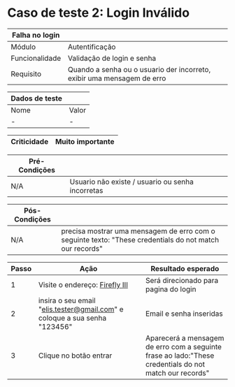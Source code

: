 # Caso de teste 2: Login Inválido

| Falha no login |                |
|----------------|----------------|
| Módulo         | Autentificação |
| Funcionalidade | Validação de login e senha |
| Requisito      | Quando a senha ou o usuario der incorreto, exibir uma mensagem de erro |

| Dados de teste |                |
|----------------|----------------|
| Nome           | Valor          |
|        -       |        -       | 

|Criticidade     | Muito importante |
|----------------|------------------|

| Pré-Condições  |                |
|----------------|----------------|
| N/A            |           Usuario não existe / usuario ou senha incorretas |


| Pós-Condições  |                |
|----------------|----------------|
| N/A            |  precisa mostrar uma mensagem de erro com o seguinte texto: "These credentials do not match our records" |

| Passo | Ação | Resultado esperado | 
|------ |------|--------------------|
|   1   |Visite o endereço: [Firefly III](https://demo.firefly-iii.org/login) | Será direcionado para pagina do login |
|   2   | insira o seu email "elis.tester@gmail.com" e coloque a sua senha "123456" | Email e senha inseridas |
|   3   | Clique no botão entrar | Aparecerá a mensagem de erro com a seguinte frase ao lado:"These credentials do not match our records" |


